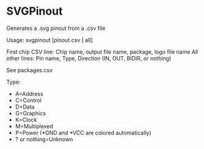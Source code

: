 # SVGPinout
Generates a .svg pinout from a .csv file

Usage: svgpinout [pinout.csv | all]

First chip CSV line: Chip name, output file name, package, logo file name
All other lines: Pin name, Type, Direction (IN, OUT, BIDIR, or nothing)

See packages.csv

Type: 
* A=Address
* C=Control
* D=Data
* G=Graphics
* K=Clock
* M=Multiplexed
* P=Power (*GND and *VCC are colored automatically)
* ? or nothing=Unknown
